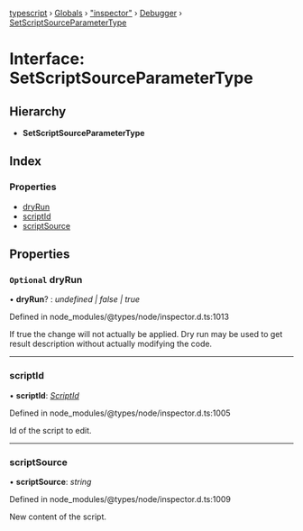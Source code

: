 [typescript](../README.md) › [Globals](../globals.md) › ["inspector"](../modules/_inspector_.md) › [Debugger](../modules/_inspector_.debugger.md) › [SetScriptSourceParameterType](_inspector_.debugger.setscriptsourceparametertype.md)

# Interface: SetScriptSourceParameterType

## Hierarchy

* **SetScriptSourceParameterType**

## Index

### Properties

* [dryRun](_inspector_.debugger.setscriptsourceparametertype.md#optional-dryrun)
* [scriptId](_inspector_.debugger.setscriptsourceparametertype.md#scriptid)
* [scriptSource](_inspector_.debugger.setscriptsourceparametertype.md#scriptsource)

## Properties

### `Optional` dryRun

• **dryRun**? : *undefined | false | true*

Defined in node_modules/@types/node/inspector.d.ts:1013

 If true the change will not actually be applied. Dry run may be used to get result description without actually modifying the code.

___

###  scriptId

• **scriptId**: *[ScriptId](../modules/_inspector_.runtime.md#scriptid)*

Defined in node_modules/@types/node/inspector.d.ts:1005

Id of the script to edit.

___

###  scriptSource

• **scriptSource**: *string*

Defined in node_modules/@types/node/inspector.d.ts:1009

New content of the script.
